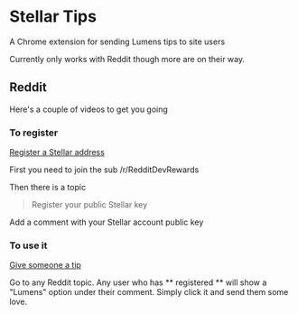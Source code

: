 # Stellar Tips

A Chrome extension for sending Lumens tips to site users

Currently only works with Reddit though more are on their way.

## Reddit
Here's a couple of videos to get you going

### To register
[Register a Stellar address](https://www.youtube.com/watch?v=I6jkGNDOQvc&feature=youtu.be)

First you need to join the sub /r/RedditDevRewards

Then there is a topic 

> Register your public Stellar key

Add a comment with your Stellar account public key

### To use it
[Give someone a tip](https://www.youtube.com/watch?v=67vFc9Kz5Fs&feature=youtu.be)

Go to any Reddit topic. Any user who has ** registered ** will show a "Lumens" option under their comment. Simply click it and send them some love.


